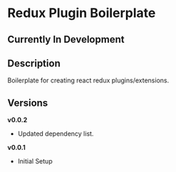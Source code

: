 # Redux Plugin Boilerplate
## Currently In Development
## Description
Boilerplate for creating react redux plugins/extensions.
## Versions
**v0.0.2**
- Updated dependency list.

**v0.0.1**
- Initial Setup
